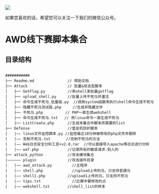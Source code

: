 ![](https://blog-1252108140.cosbj.myqcloud.com/201910/1571274472.8948846.png)

如果您喜欢的话，希望您可以关注一下我们的微信公众号。

# AWD线下赛脚本集合
## 目录结构
<pre><code>
###########
├── Readme.md               // 帮助文档 
├── Attack                  // 批量&攻击型脚本
│   ├── GetFlag.py          //用shell来批量getflag
│   ├── upload_shell.py     //批量上传不死马并激活
│   ├── 命令生成不死马_批量版.py  //调用system函数来执行shell命令生成不死马
│   ├── 隐藏不死马测试版.php     //生成并隐藏文件
│   ├── 不死马.php          // PHP一直生成webshell
│   ├── 命令生成不死马.txt   // 用linux命令一直生成不死马
│   ├── ListCreate.php      //生成本集合中脚本所需要的list
├── Defense                 //堡垒机防护脚本
|   |—— linux文件监控脚本.py //监控最近10分钟被修改的php文件并删除
|   |—— 克制不死马.txt       //克制不死马的方法
|   |—— Web日志安全分析工具+v2.0.rar  //可以直接导入apache等日志进行分析
|   |—— waf.php             //记录所有的敏感请求-别人的
├── attack_python           //攻击模块集合
|—————— plugin	            //攻击插件目录
|   |—— awd_attack.py	      //主程序
|   |—— shell.php	          //upload上传的马，只支持普通马
|   |—— shell1.php	        //upload1上传的马，只支持不死马
|   |—— tips.txt	          //比赛中要修改的点
|   |—— webshell.txt        //shell_list的样本
</code></pre>

